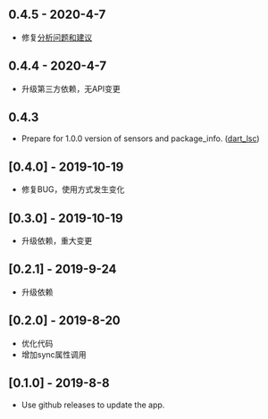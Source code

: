 ## 0.4.5 - 2020-4-7

* 修复[分析问题和建议](https://pub.flutter-io.cn/packages/flutter_github_releases_service#-analysis-tab-)

## 0.4.4 - 2020-4-7

* 升级第三方依赖，无API变更

## 0.4.3

* Prepare for 1.0.0 version of sensors and package_info. ([dart_lsc](http://github.com/amirh/dart_lsc))

## [0.4.0] - 2019-10-19

* 修复BUG，使用方式发生变化

## [0.3.0] - 2019-10-19

* 升级依赖，重大变更

## [0.2.1] - 2019-9-24

* 升级依赖

## [0.2.0] - 2019-8-20

* 优化代码
* 增加sync属性调用

## [0.1.0] - 2019-8-8

* Use github releases to update the app.
